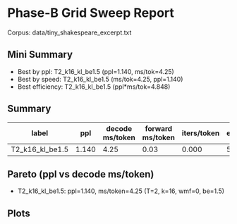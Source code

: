 # Phase-B Grid Sweep Report

Corpus: data/tiny_shakespeare_excerpt.txt

## Mini Summary

- Best by ppl: T2_k16_kl_be1.5 (ppl=1.140, ms/tok=4.25)
- Best by speed: T2_k16_kl_be1.5 (ms/tok=4.25, ppl=1.140)
- Best efficiency: T2_k16_kl_be1.5 (ppl*ms/tok=4.848)

## Summary

| label | ppl | decode ms/token | forward ms/token | iters/token | epochs | tokens | total s | T | k | wmf | beta_end |
| --- | --- | --- | --- | --- | --- | --- | --- | --- | --- | --- | --- |
| T2_k16_kl_be1.5 | 1.140 | 4.25 | 0.03 | 0.000 | 5 | 537600 | 51.8 | 2 | 16 | 0 | 1.5 |

## Pareto (ppl vs decode ms/token)

- T2_k16_kl_be1.5: ppl=1.140, ms/token=4.25 (T=2, k=16, wmf=0, be=1.5)

## Plots
